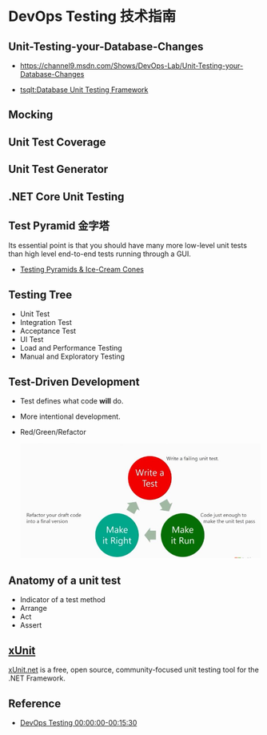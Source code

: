 ﻿# DevOps Testing 技术指南

## Unit-Testing-your-Database-Changes

- https://channel9.msdn.com/Shows/DevOps-Lab/Unit-Testing-your-Database-Changes

- [tsqlt:Database Unit Testing Framework](tsqlt.org)

## Mocking

## Unit Test Coverage

## Unit Test Generator

## .NET Core Unit Testing


## Test Pyramid 金字塔

Its essential point is that you should have many more low-level unit tests than high level end-to-end tests running through a GUI.

- [Testing Pyramids & Ice-Cream Cones](https://watirmelon.blog/testing-pyramids/)

## Testing Tree

- Unit Test
- Integration Test
- Acceptance Test
- UI Test
- Load and Performance Testing
- Manual and Exploratory Testing

## Test-Driven Development

- Test defines what code **will** do.
- More intentional development.
- Red/Green/Refactor

  ![Red/Green/Refactor](./docs/images/red-green-refactor-cycle.jpg)



## Anatomy of a unit test

- Indicator of a test method
- Arrange
- Act
- Assert

## [xUnit](./docs/xunit.md)

[xUnit.net](https://github.com/xunit/xunit) is a free, open source, community-focused unit testing tool for the .NET Framework.

## Reference

- [DevOps Testing 00:00:00-00:15:30](https://mva.microsoft.com/en-US/training-courses/18250?term=testing)